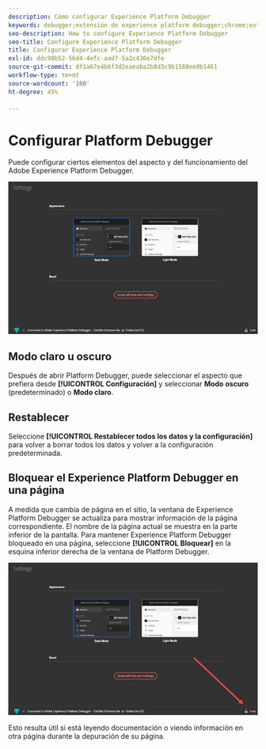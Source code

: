 ```yaml
---
description: Cómo configurar Experience Platform Debugger
keywords: debugger;extensión de experience platform debugger;chrome;extensión;configurar
seo-description: How to configure Experience Platform Debugger
seo-title: Configure Experience Platform Debugger
title: Configurar Experience Platform Debugger
exl-id: ddc90b52-56d4-4efc-aad7-5a2c430e7dfe
source-git-commit: df1a67e4b6f3d2eaeaba2b8d3c9b1588ee0b1461
workflow-type: tm+mt
source-wordcount: '160'
ht-degree: 45%

---
```


# Configurar Platform Debugger

Puede configurar ciertos elementos del aspecto y del funcionamiento del Adobe Experience Platform Debugger.

![](images/settings.jpg)

## Modo claro u oscuro

Después de abrir Platform Debugger, puede seleccionar el aspecto que prefiera desde **[!UICONTROL Configuración]** y seleccionar **Modo oscuro** (predeterminado) o **Modo claro**.

## Restablecer

Seleccione **[!UICONTROL Restablecer todos los datos y la configuración]** para volver a borrar todos los datos y volver a la configuración predeterminada.

## Bloquear el Experience Platform Debugger en una página

A medida que cambia de página en el sitio, la ventana de Experience Platform Debugger se actualiza para mostrar información de la página correspondiente. El nombre de la página actual se muestra en la parte inferior de la pantalla. Para mantener Experience Platform Debugger bloqueado en una página, seleccione **[!UICONTROL Bloquear]** en la esquina inferior derecha de la ventana de Platform Debugger.

![](images/lock.jpg)

Esto resulta útil si está leyendo documentación o viendo información en otra página durante la depuración de su página.

